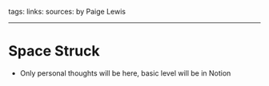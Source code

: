 tags:
links: 
sources: by Paige Lewis

---
# Space Struck
+ Only personal thoughts will be here, basic level will be in Notion
